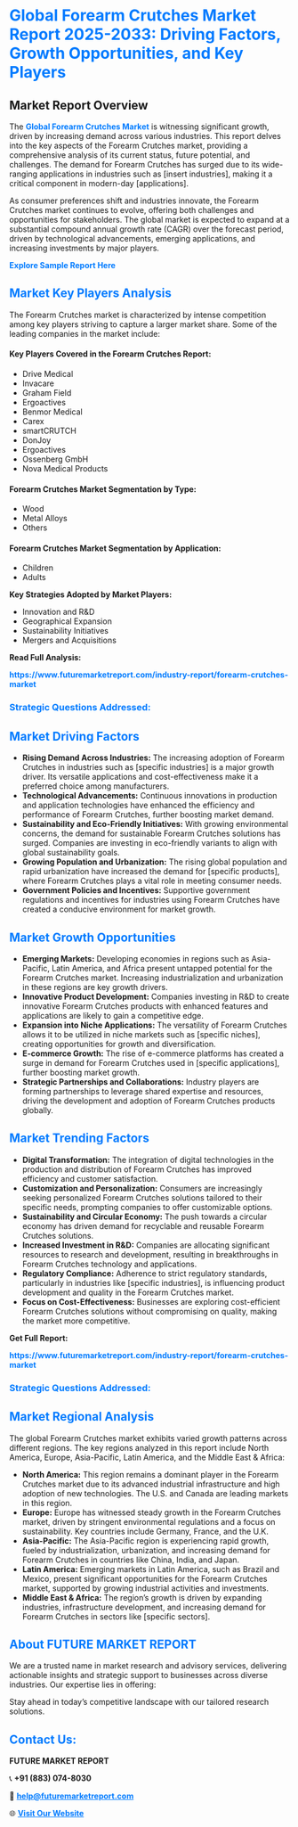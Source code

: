 <h1 style="color: #007BFF;">Global Forearm Crutches Market Report 2025-2033: Driving Factors, Growth Opportunities, and Key Players</h1>

<section id="overview">
<h2>Market Report Overview</h2>
<p>The <a href="https://www.futuremarketreport.com/industry-report/forearm-crutches-market" style="color: #007BFF; text-decoration: none;"><strong>Global Forearm Crutches Market</strong></a> is witnessing significant growth, driven by increasing demand across various industries. This report delves into the key aspects of the Forearm Crutches market, providing a comprehensive analysis of its current status, future potential, and challenges. The demand for Forearm Crutches has surged due to its wide-ranging applications in industries such as [insert industries], making it a critical component in modern-day [applications].</p>
<p>As consumer preferences shift and industries innovate, the Forearm Crutches market continues to evolve, offering both challenges and opportunities for stakeholders. The global market is expected to expand at a substantial compound annual growth rate (CAGR) over the forecast period, driven by technological advancements, emerging applications, and increasing investments by major players.</p>
</section>

<section id="overview">
<p><a href="https://www.futuremarketreport.com/request-sample/reportId=43683" style="color: #007BFF; text-decoration: none;"><strong>Explore Sample Report Here</strong></a></p>
</section>

<section id="key-players">
<h2 style="color: #007BFF;">Market Key Players Analysis</h2>
<p>The Forearm Crutches market is characterized by intense competition among key players striving to capture a larger market share. Some of the leading companies in the market include:</p>
<h4>Key Players Covered in the Forearm Crutches Report:</h4>
<ul><li>Drive Medical</li><li>Invacare</li><li>Graham Field</li><li>Ergoactives</li><li>Benmor Medical</li><li>Carex</li><li>smartCRUTCH</li><li>DonJoy</li><li>Ergoactives</li><li>Ossenberg GmbH</li><li>Nova Medical Products</li></ul>
<h4>Forearm Crutches Market Segmentation by Type:</h4>
<ul><li>Wood</li><li>Metal Alloys</li><li>Others</li></ul>

<h4>Forearm Crutches Market Segmentation by Application:</h4>
<ul><li>Children</li><li>Adults</li></ul>
<p><strong>Key Strategies Adopted by Market Players:</strong></p>
<ul>
<li>Innovation and R&D</li>
<li>Geographical Expansion</li>
<li>Sustainability Initiatives</li>
<li>Mergers and Acquisitions</li>
</ul>
</section>

<section>
<p><strong>Read Full Analysis: </strong></p><a href="https://www.futuremarketreport.com/industry-report/forearm-crutches-market" style="color: #007BFF; text-decoration: none;"><strong>https://www.futuremarketreport.com/industry-report/forearm-crutches-market</strong></a>
<h3 style="color: #007BFF;">Strategic Questions Addressed:</h3>
</section>

<section id="driving-factors">
<h2 style="color: #007BFF;">Market Driving Factors</h2>
<ul>
<li><strong>Rising Demand Across Industries:</strong> The increasing adoption of Forearm Crutches in industries such as [specific industries] is a major growth driver. Its versatile applications and cost-effectiveness make it a preferred choice among manufacturers.</li>
<li><strong>Technological Advancements:</strong> Continuous innovations in production and application technologies have enhanced the efficiency and performance of Forearm Crutches, further boosting market demand.</li>
<li><strong>Sustainability and Eco-Friendly Initiatives:</strong> With growing environmental concerns, the demand for sustainable Forearm Crutches solutions has surged. Companies are investing in eco-friendly variants to align with global sustainability goals.</li>
<li><strong>Growing Population and Urbanization:</strong> The rising global population and rapid urbanization have increased the demand for [specific products], where Forearm Crutches plays a vital role in meeting consumer needs.</li>
<li><strong>Government Policies and Incentives:</strong> Supportive government regulations and incentives for industries using Forearm Crutches have created a conducive environment for market growth.</li>
</ul>
</section>

<section id="growth-opportunities">
<h2 style="color: #007BFF;">Market Growth Opportunities</h2>
<ul>
<li><strong>Emerging Markets:</strong> Developing economies in regions such as Asia-Pacific, Latin America, and Africa present untapped potential for the Forearm Crutches market. Increasing industrialization and urbanization in these regions are key growth drivers.</li>
<li><strong>Innovative Product Development:</strong> Companies investing in R&D to create innovative Forearm Crutches products with enhanced features and applications are likely to gain a competitive edge.</li>
<li><strong>Expansion into Niche Applications:</strong> The versatility of Forearm Crutches allows it to be utilized in niche markets such as [specific niches], creating opportunities for growth and diversification.</li>
<li><strong>E-commerce Growth:</strong> The rise of e-commerce platforms has created a surge in demand for Forearm Crutches used in [specific applications], further boosting market growth.</li>
<li><strong>Strategic Partnerships and Collaborations:</strong> Industry players are forming partnerships to leverage shared expertise and resources, driving the development and adoption of Forearm Crutches products globally.</li>
</ul>
</section>

<section id="trending-factors">
<h2 style="color: #007BFF;">Market Trending Factors</h2>
<ul>
<li><strong>Digital Transformation:</strong> The integration of digital technologies in the production and distribution of Forearm Crutches has improved efficiency and customer satisfaction.</li>
<li><strong>Customization and Personalization:</strong> Consumers are increasingly seeking personalized Forearm Crutches solutions tailored to their specific needs, prompting companies to offer customizable options.</li>
<li><strong>Sustainability and Circular Economy:</strong> The push towards a circular economy has driven demand for recyclable and reusable Forearm Crutches solutions.</li>
<li><strong>Increased Investment in R&D:</strong> Companies are allocating significant resources to research and development, resulting in breakthroughs in Forearm Crutches technology and applications.</li>
<li><strong>Regulatory Compliance:</strong> Adherence to strict regulatory standards, particularly in industries like [specific industries], is influencing product development and quality in the Forearm Crutches market.</li>
<li><strong>Focus on Cost-Effectiveness:</strong> Businesses are exploring cost-efficient Forearm Crutches solutions without compromising on quality, making the market more competitive.</li>
</ul>
</section>

<section>
<p><strong>Get Full Report: </strong></p><a href="https://www.futuremarketreport.com/industry-report/forearm-crutches-market" style="color: #007BFF; text-decoration: none;"><strong>https://www.futuremarketreport.com/industry-report/forearm-crutches-market</strong></a>
<h3 style="color: #007BFF;">Strategic Questions Addressed:</h3>
</section>


<section id="regional-analysis">
<h2 style="color: #007BFF;">Market Regional Analysis</h2>
<p>The global Forearm Crutches market exhibits varied growth patterns across different regions. The key regions analyzed in this report include North America, Europe, Asia-Pacific, Latin America, and the Middle East & Africa:</p>
<ul>
<li><strong>North America:</strong> This region remains a dominant player in the Forearm Crutches market due to its advanced industrial infrastructure and high adoption of new technologies. The U.S. and Canada are leading markets in this region.</li>
<li><strong>Europe:</strong> Europe has witnessed steady growth in the Forearm Crutches market, driven by stringent environmental regulations and a focus on sustainability. Key countries include Germany, France, and the U.K.</li>
<li><strong>Asia-Pacific:</strong> The Asia-Pacific region is experiencing rapid growth, fueled by industrialization, urbanization, and increasing demand for Forearm Crutches in countries like China, India, and Japan.</li>
<li><strong>Latin America:</strong> Emerging markets in Latin America, such as Brazil and Mexico, present significant opportunities for the Forearm Crutches market, supported by growing industrial activities and investments.</li>
<li><strong>Middle East & Africa:</strong> The region’s growth is driven by expanding industries, infrastructure development, and increasing demand for Forearm Crutches in sectors like [specific sectors].</li>
</ul>
</section>

<footer>
<h2 style="color: #007BFF;">About FUTURE MARKET REPORT</h2>
<p>We are a trusted name in market research and advisory services, delivering actionable insights and strategic support to businesses across diverse industries. Our expertise lies in offering:</p>

<p>Stay ahead in today’s competitive landscape with our tailored research solutions.</p>

<h2 style="color: #007BFF;">Contact Us:</h2>
<p><strong>FUTURE MARKET REPORT</strong></p>
<p>📞 <strong>+91 (883) 074-8030</strong></p>
<p>📧 <strong><a href="mailto:help@futuremarketreport.com" style="color: #007BFF;">help@futuremarketreport.com</a></strong></p>
<p>🌐 <strong><a href="https://www.futuremarketreport.com/" style="color: #007BFF;">Visit Our Website</a></strong></p>
</footer>